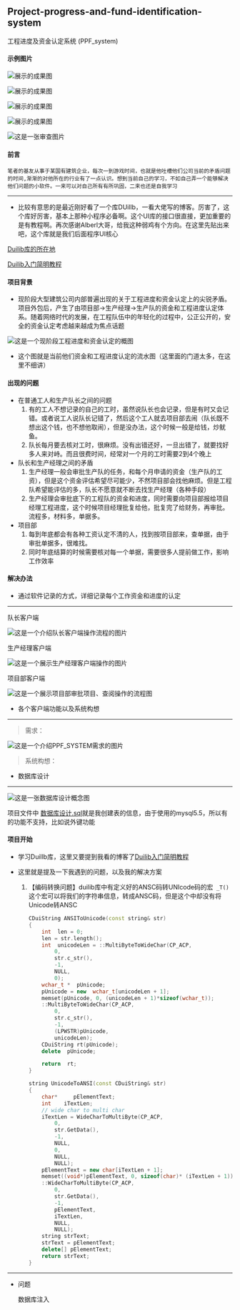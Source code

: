 ## Project-progress-and-fund-identification-system

工程进度及资金认定系统 (PPF_system)

####  示例图片



![展示的成果图](<http://39.106.93.132:9094/login_empty.png>)

![展示的成果图](<http://39.106.93.132:9094/login_hot.png>)

![展示的成果图](<http://39.106.93.132:9094/gManager_employee.png>)

![展示的成果图](<http://39.106.93.132:9094/gManager_product_mag.png>)

![这是一张审查图片](<http://39.106.93.132:9094/gManager_ck.png>)

#### 前言

```笔者的基友从事于某国有建筑企业，每次一到游戏时间，也就是他吐槽他们公司当前的矛盾问题的时间,渐渐的对他所在的行业有了一点认识。想到当前自己的学习，不如自己弄一个能够解决他们问题的小软件。一来可以对自己所有有所巩固，二来也还是自我学习```

---

- 比较有意思的是最近刚好看了一个库DUillb，一看大佬写的博客。厉害了，这个库好厉害，基本上那种小程序必备啊。这个UI库的接口很直接，更加重要的是有教程啊。再次感谢Alberl大哥，给我这种弱鸡有个方向。在这里先贴出来吧，这个库就是我们后面程序UI核心

[Duilib库的所在地](<https://github.com/duilib/duilib>)

[Duilib入门简明教程](<https://www.cnblogs.com/Alberl/p/3354459.html>)



#### 项目背景

- 现阶段大型建筑公司内部普遍出现的关于工程进度和资金认定上的尖锐矛盾。项目外包后，产生了由项目部->生产经理->生产队的资金和工程进度认定体系。随着网络时代的发展，在工程队伍中的年轻化的过程中，公正公开的，安全的资金认定考虑越来越成为焦点话题

![这是一个现阶段工程进度和资金认定的概图](<http://39.106.93.132:9094/database_design_step_1.png>)

- 这个图就是当前他们资金和工程进度认定的流水图（这里面的门道太多，在这里不细讲）

#### 出现的问题

- 在普通工人和生产队长之间的问题
    1. 有的工人不想记录的自己的工时，虽然说队长也会记录，但是有时又会记错。或者说工人说队长记错了，然后这个工人就去项目部去闹（队长既不想出这个钱，也不想他取闹），但是没办法，这个时候一般是给钱，炒鱿鱼。
    2. 队长每月要去核对工时，很麻烦。没有出错还好，一旦出错了，就要找好多人来对峙。而且很费时间，经常对一个月的工时需要2到4个晚上
- 队长和生产经理之间的矛盾
    1. 生产经理一般会审批生产队的任务，和每个月申请的资金（生产队的工资），但是这个资金评估希望尽可能少，不然项目部会找他麻烦。但是工程队希望能评估的多，队长不愿意就不断去找生产经理（各种手段）
    2. 生产经理会审批底下的工程队的资金和进度，同时需要向项目部报给项目经理工程进度，这个时候项目经理批复给他，批复完了给财务，再审批。流程多，材料多，单据多。
- 项目部
    1. 每到年底都会有各种工资认定不清的人，找到按项目部来，查单据，由于审批单据多，很难找。
    2. 同时年底结算的时候需要核对每一个单据，需要很多人提前做工作，影响工作效率

#### 解决办法

- 通过软件记录的方式，详细记录每个工作资金和进度的认定

-----------

队长客户端

![这是一个介绍队长客户端操作流程的图片]()



生产经理客户端

![这是一个展示生产经理客户端操作的图片]()

项目部客户端

![这是一个展示项目部审批项目、查阅操作的流程图](<http://39.106.93.132:9094/function_choose.png>)

- 各个客户端功能以及系统构想

-----------------

>  需求：

![这是一个介绍PPF_SYSTEM需求的图片](<http://39.106.93.132:9094/PPF_system_plan.png>)

>  系统构想：







- 数据库设计

-------

![这是一张数据库设计概念图](<http://39.106.93.132:9094/database_design.png>)

项目文件中 [数据库设计.sql](<https://github.com/Grozta/Project-progress-and-fund-identification-system/blob/master/%E6%95%B0%E6%8D%AE%E5%BA%93%E8%AE%BE%E8%AE%A1.sql>)就是我创建表的信息，由于使用的mysql5.5，所以有的功能不支持，比如说外键功能

#### 项目开始

- 学习Duillb库，这里又要提到我看的博客了[Duilib入门简明教程](<https://www.cnblogs.com/Alberl/p/3354459.html>)

- 这里就是提及一下我遇到的问题，以及我的解决方案

    1. 【编码转换问题】duilib库中有定义好的ANSC码转UNIcode码的宏``` _T()``` 这个宏可以将我们的字符串信息，转成ANSC码，但是这个中却没有将Unicode转ANSC

        ```   c++
        CDuiString ANSIToUnicode(const string& str)
        {
        	int  len = 0;
        	len = str.length();
        	int  unicodeLen = ::MultiByteToWideChar(CP_ACP,
        		0,
        		str.c_str(),
        		-1,
        		NULL,
        		0);
        	wchar_t *  pUnicode;
        	pUnicode = new  wchar_t[unicodeLen + 1];
        	memset(pUnicode, 0, (unicodeLen + 1)*sizeof(wchar_t));
        	::MultiByteToWideChar(CP_ACP,
        		0,
        		str.c_str(),
        		-1,
        		(LPWSTR)pUnicode,
        		unicodeLen);
        	CDuiString rt(pUnicode);
        	delete  pUnicode;
        
        	return  rt;
        }
        
        string UnicodeToANSI(const CDuiString& str)
        {
        	char*     pElementText;
        	int    iTextLen;
        	// wide char to multi char
        	iTextLen = WideCharToMultiByte(CP_ACP,
        		0,
        		str.GetData(),
        		-1,
        		NULL,
        		0,
        		NULL,
        		NULL);
        	pElementText = new char[iTextLen + 1];
        	memset((void*)pElementText, 0, sizeof(char)* (iTextLen + 1));
        	::WideCharToMultiByte(CP_ACP,
        		0,
        		str.GetData(),
        		-1,
        		pElementText,
        		iTextLen,
        		NULL,
        		NULL);
        	string strText;
        	strText = pElementText;
        	delete[] pElementText;
        	return strText;
        }
        ```

-----

- 问题

    数据库注入

    